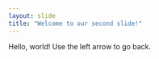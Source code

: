 ```yaml
---
layout: slide
title: "Welcome to our second slide!"
---
```

Hello, world!
Use the left arrow to go back.
